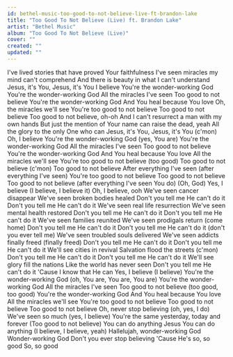 ```yaml
---
id: bethel-music-too-good-to-not-believe-live-ft-brandon-lake
title: "Too Good To Not Believe (Live) ft. Brandon Lake"
artist: "Bethel Music"
album: "Too Good To Not Believe (Live)"
cover: ""
created: ""
updated: ""
---
```


I've lived stories that have proved Your faithfulness
I've seen miracles my mind can't comprehend
And there is beauty in what I can't understand
Jesus, it's You, Jesus, it's You
I believe
You're the wonder-working God
You're the wonder-working God
All the miracles I've seen
Too good to not believe
You're the wonder-working God
And You heal because You love
Oh, the miracles we'll see
You're too good to not believe
Too good to not believe
Too good to not believe, oh-oh
And I can't resurrect a man with my own hands
But just the mention of Your name can raise the dead, yeah
All the glory to the only One who can
Jesus, it's You, Jesus, it's You (c'mon)
Oh, I believe
You're the wonder-working God (yes, You are)
You're the wonder-working God
All the miracles I've seen
Too good to not believe
You're the wonder-working God
And You heal because You love
All the miracles we'll see
You're too good to not believe (too good)
Too good to not believe (c'mon)
Too good to not believe
After everything I've seen (after everything I've seen)
You're too good to not believe
Too good to not believe
Too good to not believe (after everything I've seen You do)
(Oh, God)
Yes, I believe (I believe, I believe it)
Oh, I believe, ooh
We've seen cancer disappear
We've seen broken bodies healed
Don't you tell me He can't do it
Don't you tell me He can't do it
We've seen real life resurrection
We've seen mental health restored
Don't you tell me He can't do it
Don't you tell me He can't do it
We've seen families reunited
We've seen prodigals return (come home)
Don't you tell me He can't do it
Don't you tell me He can't do it (don't you ever tell me)
We've seen troubled souls delivered
We've seen addicts finally freed (finally freed)
Don't you tell me He can't do it
Don't you tell me He can't do it
We'll see cities in revival
Salvation flood the streets (c'mon)
Don't you tell me He can't do it
Don't you tell me He can't do it
We'll see glory fill the nations
Like the world has never seen
Don't you tell me He can't do it
'Cause I know that He can
Yes, I believe (I believe)
You're the wonder-working God (oh, You are, You are, You are)
You're the wonder-working God
All the miracles I've seen
Too good to not believe (too good, too good)
You're the wonder-working God
And You heal because You love
All the miracles we'll see
You're too good to not believe
Too good to not believe
Too good to not believe
Oh, never stop believing (oh, yes, I do)
We've seen so much (yes, I believe)
You're the same yesterday, today and forever
(Too good to not believe)
You can do anything Jesus
You can do anything (I believe, I believe, yeah)
Hallelujah, wonder-working God
Wonder-working God
Don't you ever stop believing
'Cause He's so, so good
So, so good
